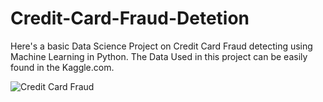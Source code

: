 # Credit-Card-Fraud-Detetion
Here's a basic Data Science Project on Credit Card Fraud detecting using Machine Learning in Python. The Data Used in this project can be easily found in the Kaggle.com.

![Credit Card Fraud](https://user-images.githubusercontent.com/75750252/111204544-3c936200-85ec-11eb-9982-46d00aaa4450.jpeg)
